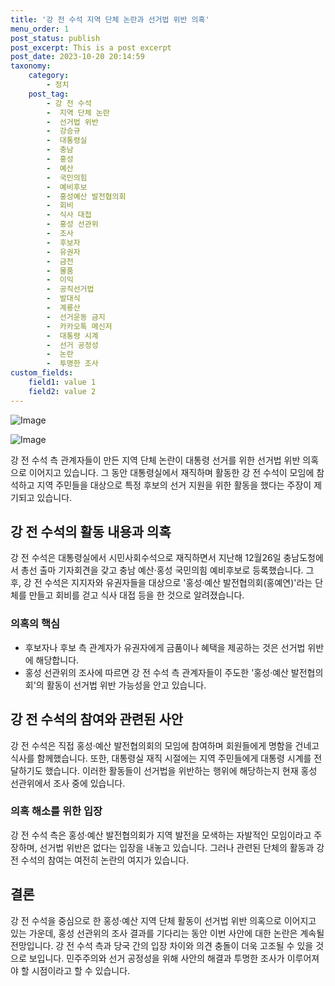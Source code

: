 ```yaml
---
title: '강 전 수석 지역 단체 논란과 선거법 위반 의혹'
menu_order: 1
post_status: publish
post_excerpt: This is a post excerpt
post_date: 2023-10-20 20:14:59
taxonomy:
    category:
        - 정치
    post_tag:
        - 강 전 수석
        -  지역 단체 논란
        -  선거법 위반
        -  강승규
        -  대통령실
        -  충남
        -  홍성
        -  예산
        -  국민의힘
        -  예비후보
        -  홍성예산 발전협의회
        -  회비
        -  식사 대접
        -  홍성 선관위
        -  조사
        -  후보자
        -  유권자
        -  금전
        -  물품
        -  이익
        -  공직선거법
        -  발대식
        -  계룡산
        -  선거운동 금지
        -  카카오톡 메신저
        -  대통령 시계
        -  선거 공정성
        -  논란
        -  투명한 조사
custom_fields:
    field1: value 1
    field2: value 2
---
```


![Image](https://imgnews.pstatic.net/image/586/2024/02/06/0000072495_001_20240206192201656.jpg?type=w647)

![Image](https://imgnews.pstatic.net/image/586/2024/02/06/0000072495_002_20240206192201708.jpg?type=w647)


강 전 수석 측 관계자들이 만든 지역 단체 논란이 대통령 선거를 위한 선거법 위반 의혹으로 이어지고 있습니다. 그 동안 대통령실에서 재직하며 활동한 강 전 수석이 모임에 참석하고 지역 주민들을 대상으로 특정 후보의 선거 지원을 위한 활동을 했다는 주장이 제기되고 있습니다.

## 강 전 수석의 활동 내용과 의혹

강 전 수석은 대통령실에서 시민사회수석으로 재직하면서 지난해 12월26일 충남도청에서 총선 출마 기자회견을 갖고 충남 예산·홍성 국민의힘 예비후보로 등록했습니다. 그 후, 강 전 수석은 지지자와 유권자들을 대상으로 '홍성·예산 발전협의회(홍예연)'라는 단체를 만들고 회비를 걷고 식사 대접 등을 한 것으로 알려졌습니다.

### 의혹의 핵심

- 후보자나 후보 측 관계자가 유권자에게 금품이나 혜택을 제공하는 것은 선거법 위반에 해당합니다.
- 홍성 선관위의 조사에 따르면 강 전 수석 측 관계자들이 주도한 '홍성·예산 발전협의회'의 활동이 선거법 위반 가능성을 안고 있습니다.

## 강 전 수석의 참여와 관련된 사안

강 전 수석은 직접 홍성·예산 발전협의회의 모임에 참여하며 회원들에게 명함을 건네고 식사를 함께했습니다. 또한, 대통령실 재직 시절에는 지역 주민들에게 대통령 시계를 전달하기도 했습니다. 이러한 활동들이 선거법을 위반하는 행위에 해당하는지 현재 홍성 선관위에서 조사 중에 있습니다.

### 의혹 해소를 위한 입장

강 전 수석 측은 홍성·예산 발전협의회가 지역 발전을 모색하는 자발적인 모임이라고 주장하며, 선거법 위반은 없다는 입장을 내놓고 있습니다. 그러나 관련된 단체의 활동과 강 전 수석의 참여는 여전히 논란의 여지가 있습니다.

## 결론

강 전 수석을 중심으로 한 홍성·예산 지역 단체 활동이 선거법 위반 의혹으로 이어지고 있는 가운데, 홍성 선관위의 조사 결과를 기다리는 동안 이번 사안에 대한 논란은 계속될 전망입니다. 강 전 수석 측과 당국 간의 입장 차이와 의견 충돌이 더욱 고조될 수 있을 것으로 보입니다. 민주주의와 선거 공정성을 위해 사안의 해결과 투명한 조사가 이루어져야 할 시점이라고 할 수 있습니다.
